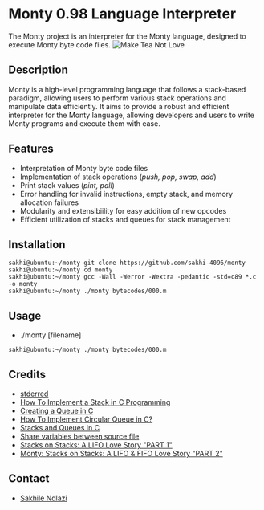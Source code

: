 # Monty 0.98 Language Interpreter
The Monty project is an interpreter for the Monty language, designed to execute Monty byte code files.
![Make Tea Not Love](https://pbs.twimg.com/media/CFYYWy6UEAE9Ow-.png)

## Description
Monty is a high-level programming language that follows a stack-based paradigm, allowing users to perform various stack operations and manipulate data efficiently. It aims to provide a robust and efficient interpreter for the Monty language, allowing developers and users to write Monty programs and execute them with ease.

## Features
 * Interpretation of Monty byte code files
 * Implementation of stack operations (*push, pop, swap, add*)
 * Print stack values (*pint, pall*)
 * Error handling for invalid instructions, empty stack, and memory allocation failures
 * Modularity and extensibiility for easy addition of new opcodes
 * Efficient utilization of stacks and queues for stack management

## Installation
```shell
sakhi@ubuntu:~/monty git clone https://github.com/sakhi-4096/monty
sakhi@ubuntu:~/monty cd monty
sakhi@ubuntu:~/monty gcc -Wall -Werror -Wextra -pedantic -std=c89 *.c -o monty
sakhi@ubuntu:~/monty ./monty bytecodes/000.m
```

## Usage
 * ./monty [filename]
 ```shell
 sakhi@ubuntu:~/monty ./monty bytecodes/000.m
```

## Credits
 * [stderred](https://github.com/sickill/stderred)
 * [How To Implement a Stack in C Programming](https://www.digitalocean.com/community/tutorials/stack-in-c)
 * [Creating a Queue in C](https://www.digitalocean.com/community/tutorials/queue-in-c)
 * [How To Implement Circular Queue in C?](https://www.edureka.co/blog/circular-queue-in-c/)
 * [Stacks and Queues in C](https://data-flair.training/blogs/stacks-and-queues-in-c/)
 * [Share variables between source file](https://stackoverflow.com/questions/1433204/how-do-i-use-extern-to-share-variables-between-source-files)
 * [Stacks on Stacks: A LIFO Love Story "PART 1"](https://shazaali.substack.com/p/stacks-on-stacks-a-lifo-love-story)
 * [Monty: Stacks on Stacks: A LIFO & FIFO Love Story "PART 2"](https://shazaali.substack.com/p/monty-stacks-on-stacks-a-lifo-and?utm_source=share&utm_medium=android)

## Contact
 * [Sakhile Ndlazi](https://www.twitter.com/sakhilelindah)
